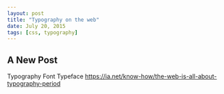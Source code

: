 ```yaml
---
layout: post
title: "Typography on the web"
date: July 20, 2015
tags: [css, typography]
---
```


## A New Post

Typography
Font
Typeface
https://ia.net/know-how/the-web-is-all-about-typography-period
